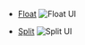 - [Float](./float-ui-cfg.lua)
![Float UI](https://github.com/user-attachments/assets/f488f87a-fc65-49ea-9574-29721b224adb)

- [Split](./split-ui-cfg.lua)
![Split UI](https://github.com/user-attachments/assets/1225fc3c-c975-4f9b-b6ed-17dae10709a1)
